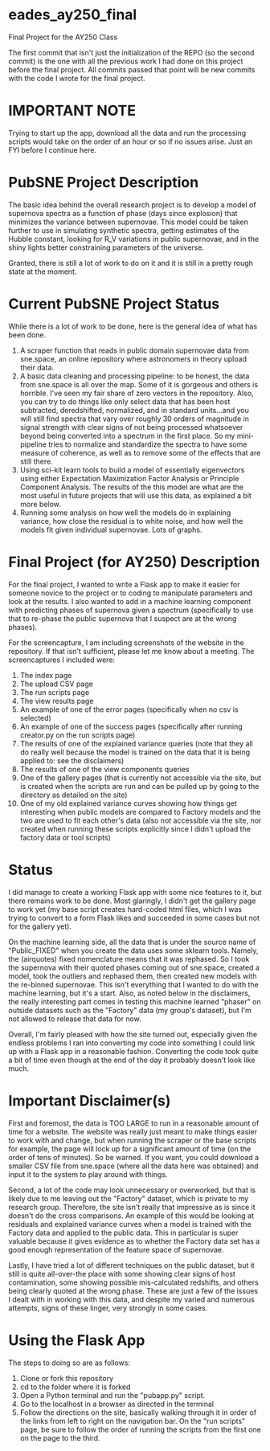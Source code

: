 # eades_ay250_final
Final Project for the AY250 Class

The first commit that isn't just the initialization of the REPO (so the second commit) is the one with all the previous work I had done on this project before the final project. All commits passed that point will be new commits with the code I wrote for the final project.

# IMPORTANT NOTE

Trying to start up the app, download all the data and run the processing scripts would take on the order of an hour or so if no issues arise. Just an FYI before I continue here.

# PubSNE Project Description

The basic idea behind the overall research project is to develop a model of supernova spectra as a function of phase (days since explosion) that minimizes the variance between supernovae. This model could be taken further to use in simulating synthetic spectra, getting estimates of the Hubble constant, looking for R_V variations in public supernovae, and in the shiny lights better constraining parameters of the universe.

Granted, there is still a lot of work to do on it and it is still in a pretty rough state at the moment.

# Current PubSNE Project Status

While there is a lot of work to be done, here is the general idea of what has been done.

1. A scraper function that reads in public domain supernovae data from sne.space, an online repository where astronomers in theory upload their data.
2. A basic data cleaning and processing pipeline: to be honest, the data from sne.space is all over the map. Some of it is gorgeous and others is horrible. I've seen my fair share of zero vectors in the repository. Also, you can try to do things like only select data that has been host subtracted, deredshifted, normalized, and in standard units...and you will still find spectra that vary over roughly 30 orders of magnitude in signal strength with clear signs of not being processed whatsoever beyond being converted into a spectrum in the first place. So my mini-pipeline tries to normalize and standardize the spectra to have some measure of coherence, as well as to remove some of the effects that are still there.
3. Using sci-kit learn tools to build a model of essentially eigenvectors using either Expectation Maximization Factor Analysis or Principle Component Analysis. The results of the this model are what are the most useful in future projects that will use this data, as explained a bit more below.
4. Running some analysis on how well the models do in explaining variance, how close the residual is to white noise, and how well the models fit given individual supernovae. Lots of graphs.

# Final Project (for AY250) Description

For the final project, I wanted to write a Flask app to make it easier for someone novice to the project or to coding to manipulate parameters and look at the results. I also wanted to add in a machine learning component with predicting phases of supernova given a spectrum (specifically to use that to re-phase the public supernova that I suspect are at the wrong phases).

For the screencapture, I am including screenshots of the website in the repository. If that isn't sufficient, please let me know about a meeting. The screencaptures I included were:
1. The index page
2. The upload CSV page
3. The run scripts page
4. The view results page
5. An example of one of the error pages (specifically when no csv is selected)
6. An example of one of the success pages (specifically after running creator.py on the run scripts page)
7. The results of one of the explained variance queries (note that they all do really well because the model is trained on the data that it is being applied to: see the disclaimers)
8. The results of one of the view components queries
9. One of the gallery pages (that is currently not accessible via the site, but is created when the scripts are run and can be pulled up by going to the directory as detailed on the site)
10. One of my old explained variance curves showing how things get interesting when public models are compared to Factory models and the two are used to fit each other's data (also not accessible via the site, nor created when running these scripts explicitly since I didn't upload the factory data or tool scripts)

# Status

I did manage to create a working Flask app with some nice features to it, but there remains work to be done. Most glaringly, I didn't get the gallery page to work yet (my base script creates hard-coded html files, which I was trying to convert to a form Flask likes and succeeded in some cases but not for the gallery yet).

On the machine learning side, all the data that is under the source name of "Public_FIXED" when you create the data uses some sklearn tools. Namely, the (airquotes) fixed nomenclature means that it was rephased. So I took the supernova with their quoted phases coming out of sne.space, created a model, took the outliers and rephased them, then created new models with the re-binned supernovae. This isn't everything that I wanted to do with the machine learning, but it's a start. Also, as noted below in the disclaimers, the really interesting part comes in testing this machine learned "phaser" on outside datasets such as the "Factory" data (my group's dataset), but I'm not allowed to release that data for now.

Overall, I'm fairly pleased with how the site turned out, especially given the endless problems I ran into converting my code into something I could link up with a Flask app in a reasonable fashion. Converting the code took quite a bit of time even though at the end of the day it probably doesn't look like much.

# Important Disclaimer(s)

First and foremost, the data is TOO LARGE to run in a reasonable amount of time for a website. The website was really just meant to make things easier to work with and change, but when running the scraper or the base scripts for example, the page will lock up for a significant amount of time (on the order of tens of minutes). So be warned. If you want, you could download a smaller CSV file from sne.space (where all the data here was obtained) and input it to the system to play around with things.

Second, a lot of the code may look unnecessary or overworked, but that is likely due to me leaving out the "Factory" dataset, which is private to my research group. Therefore, the site isn't really that impressive as is since it doesn't do the cross comparisons. An example of this would be looking at residuals and explained variance curves when a model is trained with the Factory data and applied to the public data. This in particular is super valuable because it gives evidence as to whether the Factory data set has a good enough representation of the feature space of supernovae.

Lastly, I have tried a lot of different techniques on the public dataset, but it still is quite all-over-the place with some showing clear signs of host contamination, some showing possible mis-calculated redshifts, and others being clearly quoted at the wrong phase. These are just a few of the issues I dealt with in working with this data, and despite my varied and numerous attempts, signs of these linger, very strongly in some cases.

# Using the Flask App

The steps to doing so are as follows:

1. Clone or fork this repository
2. cd to the folder where it is forked
3. Open a Python terminal and run the "pubapp.py" script.
4. Go to the localhost in a browser as directed in the terminal
5. Follow the directions on the site, basically walking through it in order of the links from left to right on the navigation bar. On the "run scripts" page, be sure to follow the order of running the scripts from the first one on the page to the third.
